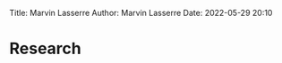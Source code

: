Title: Marvin Lasserre
Author: Marvin Lasserre
Date: 2022-05-29 20:10
<!--Subtitle: Ph.D in computer science-->
<!--URL:-->
<!--save_as: index.html-->
<!--status: hidden-->

# Research

